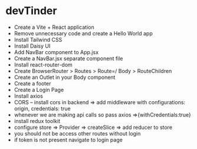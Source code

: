 # devTinder

- Create a Vite + React application
- Remove unnecessary code and create a Hello World app
- Install Tailwind CSS
- Install Daisy UI
- Add NavBar component to App.jsx
- Create a NavBar.jsx separate component file
- Install react-router-dom
- Create BrowserRouter > Routes > Route=/ Body > RouteChildren
- Create an Outlet in your Body component
- Create a footer
- Create a Login Page
- Install axios
- CORS – install cors in backend ⇒ add middleware with configurations: origin, credentials: true
- whenever we are making api calls so pass axios =>{withCredentials:true}
- install redux toolkit
- configure store => Provider => createSlice => add reducer to store 
- you should not be access other routes without login
- if token is not present navigate to login page 